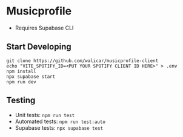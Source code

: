 # Musicprofile
- Requires Supabase CLI

## Start Developing
```
git clone https://github.com/walicar/musicprofile-client
echo "VITE_SPOTIFY_ID=<PUT YOUR SPOTIFY CLIENT ID HERE>" > .env
npm install
npx supabase start
npm run dev
```

## Testing
- Unit tests: `npm run test`
- Automated tests: `npm run test:auto`
- Supabase tests: `npx supabase test`